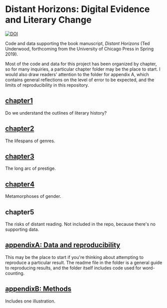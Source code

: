 Distant Horizons: Digital Evidence and Literary Change
=================================================================

[![DOI](https://zenodo.org/badge/99808675.svg)](https://zenodo.org/badge/latestdoi/99808675)

Code and data supporting the book manuscript, *Distant Horizons* (Ted Underwood, forthcoming from the University of Chicago Press in Spring 2019).

Most of the code and data for this project has been organized by chapter, so for many inquiries, a particular chapter folder may be the place to start. I would also draw readers' attention to the folder for appendix A, which contains general reflections on the level of error to be expected, and the limits of reproducibility in this repository.

[chapter1](https://github.com/tedunderwood/horizon/tree/master/chapter1)
--------
Do we understand the outlines of literary history?

[chapter2](https://github.com/tedunderwood/horizon/tree/master/chapter2)
--------
The lifespans of genres.

[chapter3](https://github.com/tedunderwood/horizon/tree/master/chapter3)
--------
The long arc of prestige.

[chapter4](https://github.com/tedunderwood/horizon/tree/master/chapter4)
--------
Metamorphoses of gender.

chapter5
--------
The risks of distant reading. Not included in the repo, because there's no supporting data.

[appendixA: Data and reproducibility](https://github.com/tedunderwood/horizon/tree/master/appendixA)
------------------------------------
This may be the place to start if you're thinking about attempting to reproduce a particular result. The readme file in the folder is a general guide to reproducing results, and the folder itself includes code used for word-counting.

[appendixB: Methods](https://github.com/tedunderwood/horizon/tree/master/appendixB/rplots)
------------------
Includes one illustration.
